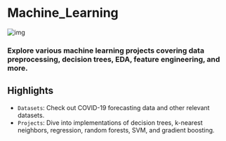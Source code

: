 # Machine_Learning

![img](https://encrypted-tbn0.gstatic.com/images?q=tbn:ANd9GcR67se-jSWOUmUnKvqTqTMWAt06eTSDjqHP8Q&usqp=CAU)

### Explore various machine learning projects covering data preprocessing, decision trees, EDA, feature engineering, and more.

## Highlights
- `Datasets`: Check out COVID-19 forecasting data and other relevant datasets.
- `Projects`: Dive into implementations of decision trees, k-nearest neighbors, regression, random forests, SVM, and gradient boosting.
